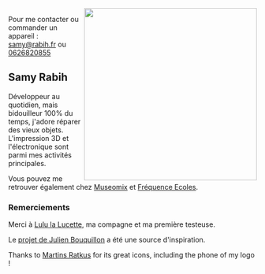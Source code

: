 <img src="https://user-images.githubusercontent.com/1282106/159175869-2f129458-8886-49ad-93d9-fd5dac2019a4.png" align="right" width="350" />

Pour me contacter ou commander un appareil : [samy@rabih.fr](mailto:samy.rabih.fr) ou [0626820855](tel:+33626820855)

## Samy Rabih

Développeur au quotidien, mais bidouilleur 100% du temps, j'adore réparer des vieux objets. L'impression 3D et l'électronique sont parmi mes activités principales.

Vous pouvez me retrouver également chez [Museomix](https://www.museomix.org) et [Fréquence Ecoles](https://www.frequence-ecoles.org/).

### Remerciements

Merci à [Lulu la Lucette](https://www.lululalucette.com), ma compagne et ma première testeuse.

Le [projet de Julien Bouquillon](https://github.com/revolunet/s63) a été une source d'inspiration.

Thanks to [Martins Ratkus](https://www.iconfinder.com/MartinsDesigns) for its great icons, including the phone of my logo !
